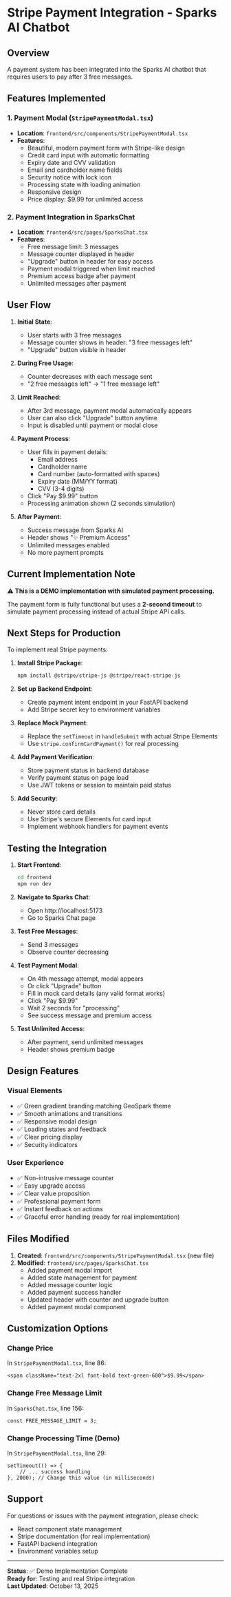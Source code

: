 # Stripe Payment Integration - Sparks AI Chatbot

## Overview
A payment system has been integrated into the Sparks AI chatbot that requires users to pay after 3 free messages.

## Features Implemented

### 1. Payment Modal (`StripePaymentModal.tsx`)
- **Location**: `frontend/src/components/StripePaymentModal.tsx`
- **Features**:
  - Beautiful, modern payment form with Stripe-like design
  - Credit card input with automatic formatting
  - Expiry date and CVV validation
  - Email and cardholder name fields
  - Security notice with lock icon
  - Processing state with loading animation
  - Responsive design
  - Price display: $9.99 for unlimited access

### 2. Payment Integration in SparksChat
- **Location**: `frontend/src/pages/SparksChat.tsx`
- **Features**:
  - Free message limit: 3 messages
  - Message counter displayed in header
  - "Upgrade" button in header for easy access
  - Payment modal triggered when limit reached
  - Premium access badge after payment
  - Unlimited messages after payment

## User Flow

1. **Initial State**: 
   - User starts with 3 free messages
   - Message counter shows in header: "3 free messages left"
   - "Upgrade" button visible in header

2. **During Free Usage**:
   - Counter decreases with each message sent
   - "2 free messages left" → "1 free message left"

3. **Limit Reached**:
   - After 3rd message, payment modal automatically appears
   - User can also click "Upgrade" button anytime
   - Input is disabled until payment or modal close

4. **Payment Process**:
   - User fills in payment details:
     - Email address
     - Cardholder name
     - Card number (auto-formatted with spaces)
     - Expiry date (MM/YY format)
     - CVV (3-4 digits)
   - Click "Pay $9.99" button
   - Processing animation shown (2 seconds simulation)

5. **After Payment**:
   - Success message from Sparks AI
   - Header shows "✨ Premium Access"
   - Unlimited messages enabled
   - No more payment prompts

## Current Implementation Note

⚠️ **This is a DEMO implementation with simulated payment processing.**

The payment form is fully functional but uses a **2-second timeout** to simulate payment processing instead of actual Stripe API calls.

## Next Steps for Production

To implement real Stripe payments:

1. **Install Stripe Package**:
   ```bash
   npm install @stripe/stripe-js @stripe/react-stripe-js
   ```

2. **Set up Backend Endpoint**:
   - Create payment intent endpoint in your FastAPI backend
   - Add Stripe secret key to environment variables

3. **Replace Mock Payment**:
   - Replace the `setTimeout` in `handleSubmit` with actual Stripe Elements
   - Use `stripe.confirmCardPayment()` for real processing

4. **Add Payment Verification**:
   - Store payment status in backend database
   - Verify payment status on page load
   - Use JWT tokens or session to maintain paid status

5. **Add Security**:
   - Never store card details
   - Use Stripe's secure Elements for card input
   - Implement webhook handlers for payment events

## Testing the Integration

1. **Start Frontend**:
   ```bash
   cd frontend
   npm run dev
   ```

2. **Navigate to Sparks Chat**:
   - Open http://localhost:5173
   - Go to Sparks Chat page

3. **Test Free Messages**:
   - Send 3 messages
   - Observe counter decreasing

4. **Test Payment Modal**:
   - On 4th message attempt, modal appears
   - Or click "Upgrade" button
   - Fill in mock card details (any valid format works)
   - Click "Pay $9.99"
   - Wait 2 seconds for "processing"
   - See success message and premium access

5. **Test Unlimited Access**:
   - After payment, send unlimited messages
   - Header shows premium badge

## Design Features

### Visual Elements
- ✅ Green gradient branding matching GeoSpark theme
- ✅ Smooth animations and transitions
- ✅ Responsive modal design
- ✅ Loading states and feedback
- ✅ Clear pricing display
- ✅ Security indicators

### User Experience
- ✅ Non-intrusive message counter
- ✅ Easy upgrade access
- ✅ Clear value proposition
- ✅ Professional payment form
- ✅ Instant feedback on actions
- ✅ Graceful error handling (ready for real implementation)

## Files Modified

1. **Created**: `frontend/src/components/StripePaymentModal.tsx` (new file)
2. **Modified**: `frontend/src/pages/SparksChat.tsx`
   - Added payment modal import
   - Added state management for payment
   - Added message counter logic
   - Added payment success handler
   - Updated header with counter and upgrade button
   - Added payment modal component

## Customization Options

### Change Price
In `StripePaymentModal.tsx`, line 86:
```tsx
<span className="text-2xl font-bold text-green-600">$9.99</span>
```

### Change Free Message Limit
In `SparksChat.tsx`, line 156:
```tsx
const FREE_MESSAGE_LIMIT = 3;
```

### Change Processing Time (Demo)
In `StripePaymentModal.tsx`, line 29:
```tsx
setTimeout(() => {
    // ... success handling
}, 2000); // Change this value (in milliseconds)
```

## Support

For questions or issues with the payment integration, please check:
- React component state management
- Stripe documentation (for real implementation)
- FastAPI backend integration
- Environment variables setup

---

**Status**: ✅ Demo Implementation Complete  
**Ready for**: Testing and real Stripe integration  
**Last Updated**: October 13, 2025
